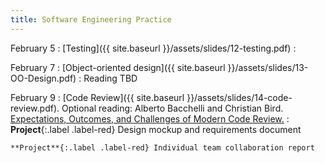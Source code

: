 ```yaml
---
title: Software Engineering Practice
---
```


February 5
: [Testing]({{ site.baseurl }}/assets/slides/12-testing.pdf)
  : 

February 7
: [Object-oriented design]({{ site.baseurl }}/assets/slides/13-OO-Design.pdf)
  : Reading TBD

February 9
: [Code Review]({{ site.baseurl }}/assets/slides/14-code-review.pdf). Optional reading: Alberto Bacchelli and Christian Bird. [Expectations, Outcomes, and Challenges of Modern Code Review.](https://dl.acm.org/doi/10.5555/2486788.2486882)
  : **Project**{:.label .label-red} Design mockup and requirements document
   
    **Project**{:.label .label-red} Individual team collaboration report
